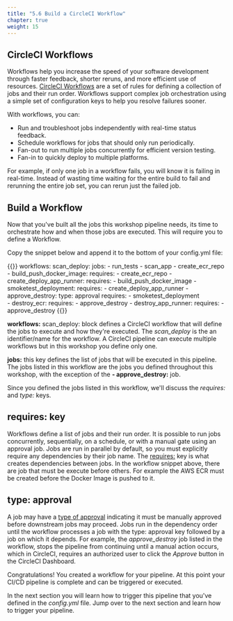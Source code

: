 ```yaml
---
title: "5.6 Build a CircleCI Workflow"
chapter: true
weight: 15
---
```


## CircleCI Workflows
Workflows help you increase the speed of your software development through faster feedback, shorter reruns, and more efficient use of resources. [CircleCI Workflows][15] are a set of rules for defining a collection of jobs and their run order. Workflows support complex job orchestration using a simple set of configuration keys to help you resolve failures sooner.

With workflows, you can:

- Run and troubleshoot jobs independently with real-time status feedback.
- Schedule workflows for jobs that should only run periodically.
- Fan-out to run multiple jobs concurrently for efficient version testing.
- Fan-in to quickly deploy to multiple platforms.

For example, if only one job in a workflow fails, you will know it is failing in real-time. Instead of wasting time waiting for the entire build to fail and rerunning the entire job set, you can rerun just the failed job.

## Build a Workflow

Now that you've built all the jobs this workshop pipeline needs, its time to orchestrate how and when those jobs are executed. This will require you to define a Workflow.

Copy the snippet below and append it to the bottom of your config.yml file:

{{<highlight yaml>}}
workflows:
  scan_deploy:
    jobs:
      - run_tests
      - scan_app
      - create_ecr_repo
      - build_push_docker_image:
          requires:
            - create_ecr_repo
      - create_deploy_app_runner:
          requires:
            - build_push_docker_image
      - smoketest_deployment:
          requires:
            - create_deploy_app_runner
      - approve_destroy:
          type: approval
          requires:
            - smoketest_deployment            
      - destroy_ecr:
          requires:
            - approve_destroy
      - destroy_app_runner:
          requires:
            - approve_destroy
{{</highlight>}}

**workflows:** scan_deploy: block defines a CircleCI workflow that will define the jobs to execute and how they're executed. The *scan_deploy* is the an identifier/name for the workflow. A CircleCI pipeline can execute multiple workflows but in this workshop you define only one.

**jobs:** this key defines the list of jobs that will be executed in this pipeline. The jobs listed in this workflow are the jobs you defined throughout this workshop, with the exception of the **- approve_destroy:** job.

Since you defined the jobs listed in this workflow, we'll discuss the *requires:* and *type:* keys.

## requires: key

Workflows define a list of jobs and their run order. It is possible to run jobs concurrently, sequentially, on a schedule, or with a manual gate using an approval job. Jobs are run in parallel by default, so you must explicitly require any dependencies by their job name. The [requires:][16] key is what creates dependencies between jobs. In the workflow snippet above, there are job that must be execute before others. For example the AWS ECR must be created before the Docker Image is pushed to it.

## type: approval

A job may have a [type of approval][17] indicating it must be manually approved before downstream jobs may proceed. Jobs run in the dependency order until the workflow processes a job with the type: approval key followed by a job on which it depends. For example, the *approve_destroy* job listed in the workflow, stops the pipeline from continuing until a manual action occurs, which in CircleCI, requires an authorized user to click the *Approve* button in the CircleCI Dashboard.

Congratulations! You created a workflow for your pipeline. At this point your CI/CD pipeline is complete and can be triggered or executed.

In the next section you will learn how to trigger this pipeline that you've defined in the *config.yml* file. Jump over to the next section and learn how to trigger your pipeline.

<!-- URL Links index -->
[1]: https://www.terraform.io
[2]: https://aws.amazon.com/ecr/
[3]: https://aws.amazon.com/apprunner/
[4]: https://www.terraform.io/docs/cloud/
[5]: https://www.terraform.io/docs/cli/index.html
[6]: /040_circleci_setup/43_terraform_cloud_token.html
[7]: https://docs.docker.com/get-started/overview/
[8]: https://docs.aws.amazon.com/AmazonECR/latest/public/public-repositories.html
[9]: https://circleci.com/developer/orbs/orb/circleci/terraform
[10]: https://www.terraform.io/docs/cli/commands/init.html
[11]: https://www.terraform.io/docs/cli/commands/apply.html
[12]: https://circleci.com/docs/2.0/persist-data/
[13]: https://circleci.com/docs/2.0/persist-data/#using-workspaces
[14]: https://www.terraform.io/docs/cli/commands/destroy.html
[15]: https://circleci.com/docs/2.0/workflows/#overview
[16]: https://circleci.com/docs/2.0/configuration-reference/#requires
[17]: https://circleci.com/docs/2.0/configuration-reference/?section=reference#type
